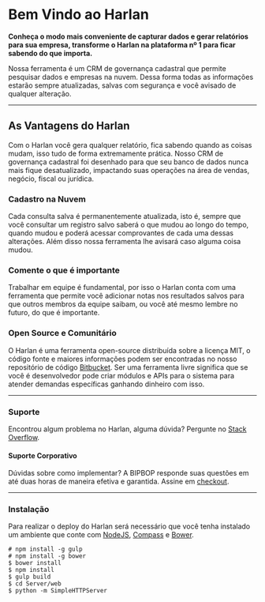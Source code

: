 Bem Vindo ao Harlan
======

**Conheça o modo mais conveniente de capturar dados e gerar relatórios para sua empresa, transforme o Harlan na plataforma nº 1 para ficar sabendo do que importa.**

Nossa ferramenta é um CRM de governança cadastral que permite pesquisar dados e empresas na nuvem. Dessa forma todas as informações estarão sempre atualizadas, salvas com segurança e você avisado de qualquer alteração.

----------

## As Vantagens do Harlan

Com o Harlan você gera qualquer relatório, fica sabendo quando as coisas mudam, isso tudo de forma extremamente prática. Nosso CRM de governança cadastral foi desenhado para que seu banco de dados nunca mais fique desatualizado, impactando suas operações na área de vendas, negócio, fiscal ou jurídica.

### Cadastro na Nuvem

Cada consulta salva é permanentemente atualizada, isto é, sempre que você consultar um registro salvo saberá o que mudou ao longo do tempo, quando mudou e poderá acessar comprovantes de cada uma dessas alterações. Além disso nossa ferramenta lhe avisará caso alguma coisa mudou.

### Comente o que é importante

Trabalhar em equipe é fundamental, por isso o Harlan conta com uma ferramenta que permite você adicionar notas nos resultados salvos para que outros membros da equipe saibam, ou você até mesmo lembre no futuro, do que é importante.

### Open Source e Comunitário

O Harlan é uma ferramenta open-source distribuída sobre a licença MIT, o código fonte e maiores informações podem ser encontradas no nosso repositório de código [Bitbucket](https://bitbucket.org/bipbop/harlan). Ser uma ferramenta livre significa que se você é desenvolvedor pode criar módulos e APIs para o sistema para atender demandas específicas ganhando dinheiro com isso.

----------

### Suporte

Encontrou algum problema no Harlan, alguma dúvida? Pergunte no [Stack Overflow](http://pt.stackoverflow.com/). 

#### Suporte Corporativo

Dúvidas sobre como implementar? A BIPBOP responde suas questões em até duas horas de maneira efetiva e garantida. Assine em [checkout](https://irql.bipbop.com.br/api/checkout.html).

----------

### Instalação

Para realizar o deploy do Harlan será necessário que você tenha instalado um ambiente que conte com [NodeJS](https://github.com/joyent/node),  [Compass](https://github.com/Compass/compass) e [Bower](http://bower.io).

    # npm install -g gulp
    # npm install -g bower
    $ bower install
    $ npm install
    $ gulp build
    $ cd Server/web
    $ python -m SimpleHTTPServer
